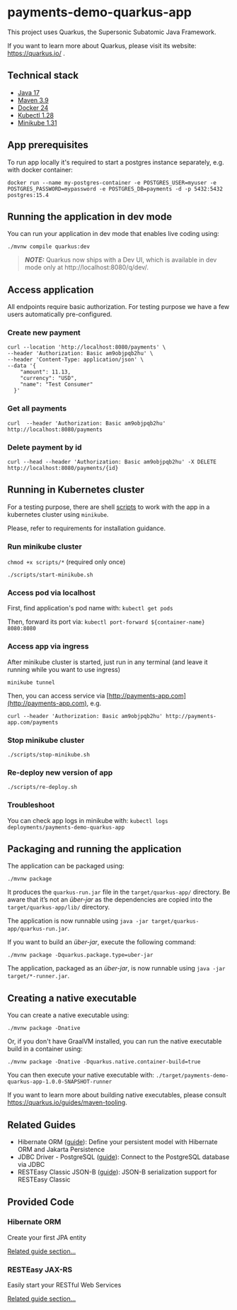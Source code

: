 # payments-demo-quarkus-app

This project uses Quarkus, the Supersonic Subatomic Java Framework.

If you want to learn more about Quarkus, please visit its website: https://quarkus.io/ .

## Technical stack

- [Java 17](https://docs.oracle.com/en/java/javase/17/install/overview-jdk-installation.html)
- [Maven 3.9](https://maven.apache.org/install.html)
- [Docker 24](https://docs.docker.com/desktop/)
- [Kubectl 1.28](https://docs.aws.amazon.com/eks/latest/userguide/install-kubectl.html)
- [Minikube 1.31](https://minikube.sigs.k8s.io/docs/start/)

## App prerequisites
To run app locally it's required to start a postgres instance separately, e.g. with docker container:
```shell
docker run --name my-postgres-container -e POSTGRES_USER=myuser -e POSTGRES_PASSWORD=mypassword -e POSTGRES_DB=payments -d -p 5432:5432 postgres:15.4
```

## Running the application in dev mode

You can run your application in dev mode that enables live coding using:
```shell script
./mvnw compile quarkus:dev
```

> **_NOTE:_**  Quarkus now ships with a Dev UI, which is available in dev mode only at http://localhost:8080/q/dev/.

## Access application
All endpoints require basic authorization. 
For testing purpose we have a few users automatically pre-configured. 

### Create new payment
```shell
curl --location 'http://localhost:8080/payments' \
--header 'Authorization: Basic am9objpqb2hu' \
--header 'Content-Type: application/json' \
--data '{
    "amount": 11.13, 
    "currency": "USD", 
    "name": "Test Consumer"
  }'
```
### Get all payments
```shell
curl  --header 'Authorization: Basic am9objpqb2hu' http://localhost:8080/payments
```

### Delete payment by id
```shell
curl --head --header 'Authorization: Basic am9objpqb2hu' -X DELETE http://localhost:8080/payments/{id}
```

## Running in Kubernetes cluster
For a testing purpose, there are shell [scripts](scripts) to work with the app in a kubernetes cluster using `minikube`.

Please, refer to requirements for installation guidance. 

### Run minikube cluster
`chmod +x scripts/*` (required only once)

```shell
./scripts/start-minikube.sh
```

### Access pod via localhost
First, find application's pod name with:
`kubectl get pods`

Then, forward its port via:
`kubectl port-forward ${container-name} 8080:8080`

### Access app via ingress
After minikube cluster is started, just run in any terminal (and leave it running while you want to use ingress)
```shell
minikube tunnel 
```
Then, you can access service via [http://payments-app.com](http://payments-app.com),
e.g. 
```shell
curl --header 'Authorization: Basic am9objpqb2hu' http://payments-app.com/payments
```

### Stop minikube cluster
```shell
./scripts/stop-minikube.sh
```

### Re-deploy new version of app
```shell
./scripts/re-deploy.sh
```

### Troubleshoot

You can check app logs in minikube with: `kubectl logs deployments/payments-demo-quarkus-app`


## Packaging and running the application

The application can be packaged using:
```shell script
./mvnw package
```
It produces the `quarkus-run.jar` file in the `target/quarkus-app/` directory.
Be aware that it’s not an _über-jar_ as the dependencies are copied into the `target/quarkus-app/lib/` directory.

The application is now runnable using `java -jar target/quarkus-app/quarkus-run.jar`.

If you want to build an _über-jar_, execute the following command:
```shell script
./mvnw package -Dquarkus.package.type=uber-jar
```

The application, packaged as an _über-jar_, is now runnable using `java -jar target/*-runner.jar`.

## Creating a native executable

You can create a native executable using: 
```shell script
./mvnw package -Dnative
```

Or, if you don't have GraalVM installed, you can run the native executable build in a container using: 
```shell script
./mvnw package -Dnative -Dquarkus.native.container-build=true
```

You can then execute your native executable with: `./target/payments-demo-quarkus-app-1.0.0-SNAPSHOT-runner`

If you want to learn more about building native executables, please consult https://quarkus.io/guides/maven-tooling.

## Related Guides

- Hibernate ORM ([guide](https://quarkus.io/guides/hibernate-orm)): Define your persistent model with Hibernate ORM and Jakarta Persistence
- JDBC Driver - PostgreSQL ([guide](https://quarkus.io/guides/datasource)): Connect to the PostgreSQL database via JDBC
- RESTEasy Classic JSON-B ([guide](https://quarkus.io/guides/rest-json)): JSON-B serialization support for RESTEasy Classic

## Provided Code

### Hibernate ORM

Create your first JPA entity

[Related guide section...](https://quarkus.io/guides/hibernate-orm)



### RESTEasy JAX-RS

Easily start your RESTful Web Services

[Related guide section...](https://quarkus.io/guides/getting-started#the-jax-rs-resources)
